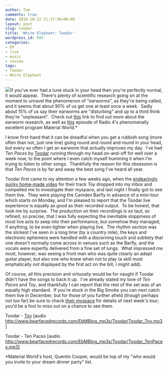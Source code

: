 ```yaml
---
author: Tom
comments: true
date: 2010-10-22 21:37:56+00:00
layout: post
slug: toodar
title: 'White Elephant: Toodar'
wordpress_id: 693
categories:
- EP
- live
- music
- review
tags: 
- Toodar
- White Elephant
---
```


[![](http://eatenbymonsters.files.wordpress.com/2010/10/toodar.jpg?w=300)](http://eatenbymonsters.files.wordpress.com/2010/10/toodar.jpg)If you've ever had a tune stuck in your head then you're perfectly normal, it would appear.  There's plenty of scientific research going on at the moment to unravel the phenomenon of "earworms", as they're being called, and it seems that about 90% of us get one at least once a week.  Sadly about 15% of us say their earworms are "disturbing" and up to a third think they're "unpleasant".  Check out [this](http://musicpsychology.co.uk/launch-earworm-project/) link to find out more about the earworm research, as well as [this](http://www.bbc.co.uk/programmes/b00t2xct) episode of Radio 4's phenomenally excellent program Material World.*

I know first-hand that it can be dreadful when you get a rubbish song (more often than not, just one line) going round and round and round in your head, but every so often I get an earworm that actually improves my day.  I've had _Ten Paces_ by [Toodar](http://www.myspace.com/toodar) running through my head on-and-off for well over a week now, to the point where I even catch myself humming it when I'm trying to listen to other songs.  Thankfully the reason for this obsession is that _Ten Paces_ is by far and away the best song I've heard all year.

Toodar first came to my attention a few weeks ago, when the [endearingly quirky home-made video](http://www.youtube.com/watch?v=O1Vjtc_2iDY) for their track _Toy_ dropped into my inbox and compelled me to investigate their myspace, and last night I finally got to see them live.  They were playing the Camden Barfly in advance of a mini-tour which starts on Monday, and I'm pleased to report that the Toodar live experience is equally as good as their recorded output.  To be honest, that took me by surprise.  The production on their recordings is so taut, so refined, so precise, that I was fully expecting the inevitable sloppiness of most live acts to seep into their performance, but somehow they managed, if anything, to be even tighter when playing live.  The rhythm section was the slickest I've seen in a long time (by a country mile), the keys and electronic ephemera were handled with a discerning touch and subtlety that one doesn't normally come across in venues such as the Barfly, and the vocals were expertly delivered from a fine set of lungs.  What impressed me most, however, was seeing a front man who was quite clearly an adept guitar player, but also one who knew when not to play (a skill most emphatically _not_ displayed by the first act on the bill, I might add).

Of course, all this precision and virtuosity would be for naught if Toodar didn't have the songs to back it up.  I've already stated my love of _Ten Paces_ and _Toy_, and thankfully I can report that the rest of the set was of an equally high standard.  If you're stuck in the Big Smoke you can next catch them live in December, but for those of you further afield (though perhaps not _too_ far) be sure to check [their myspace](http://www.myspace.com/toodar) for details of next week's tour; you'd be a fool to miss out on a chance to see them.

Toodar - [Toy](http://www.bearfacedrecords.com/EbMBlog_mp3s/Toodar/Toodar_Toy.mp3) [audio http://www.bearfacedrecords.com/EbMBlog_mp3s/Toodar/Toodar_Toy.mp3]

Toodar - Ten Paces [audio http://www.bearfacedrecords.com/EbMBlog_mp3s/Toodar/Toodar_TenPaces.mp3]



*Material World's host, Quentin Cooper, would be top of my "who would you invite to your dream dinner party" list.
